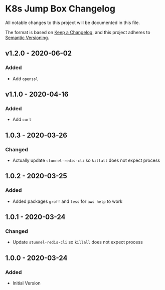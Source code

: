 # K8s Jump Box Changelog

All notable changes to this project will be documented in this file.

The format is based on [Keep a Changelog](https://keepachangelog.com/en/1.0.0/),
and this project adheres to [Semantic Versioning](https://semver.org/spec/v2.0.0.html).

<!-- ## [UNRELEASED]
### Added
### Changed
### Deprecated
### Removed -->

## v1.2.0 - 2020-06-02

### Added

- Add `openssl`

## v1.1.0 - 2020-04-16

### Added

- Add `curl`

## 1.0.3 - 2020-03-26

### Changed

- Actually update `stunnel-redis-cli` so `killall` does not expect process

## 1.0.2 - 2020-03-25

### Added

- Added packages `groff` and `less` for `aws help` to work

## 1.0.1 - 2020-03-24

### Changed

- Update `stunnel-redis-cli` so `killall` does not expect process

## 1.0.0 - 2020-03-24

### Added

- Initial Version

